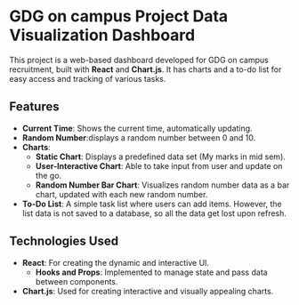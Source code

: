 # GDG on campus Project Data Visualization Dashboard

This project is a web-based dashboard developed for GDG on campus recruitment, built with **React** and **Chart.js**. It has charts and a to-do list for easy access and tracking of various tasks.

## Features

- **Current Time**: Shows the current time, automatically updating.
- **Random Number**:displays a random number between 0 and 10.
- **Charts**:
  - **Static Chart**: Displays a predefined data set (My marks in mid sem).
  - **User-Interactive Chart**: Able to take input from user and update on the go.
  - **Random Number Bar Chart**: Visualizes random number data as a bar chart, updated with each new random number.
- **To-Do List**: A simple task list where users can add items. However, the list data is not saved to a database, so all the data get lost upon refresh.

## Technologies Used

- **React**: For creating the dynamic and interactive UI.
  - **Hooks and Props**: Implemented to manage state and pass data between components.
- **Chart.js**: Used for creating interactive and visually appealing charts.
